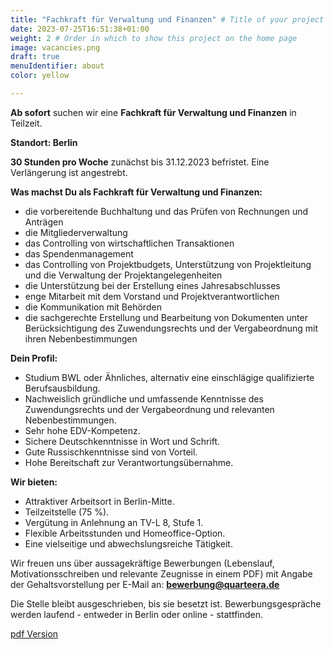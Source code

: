 ```yaml
---
title: "Fachkraft für Verwaltung und Finanzen" # Title of your project
date: 2023-07-25T16:51:38+01:00
weight: 2 # Order in which to show this project on the home page
image: vacancies.png
draft: true
menuIdentifier: about
color: yellow

---
```

**Ab sofort** suchen wir eine **Fachkraft für Verwaltung und Finanzen** in Teilzeit. 

**Standort: Berlin**

**30 Stunden pro Woche** zunächst bis 31.12.2023 befristet. 
Eine Verlängerung ist angestrebt.



**Was machst Du als Fachkraft für Verwaltung und Finanzen:**

- die vorbereitende Buchhaltung und das Prüfen von Rechnungen und Anträgen
- die Mitgliederverwaltung
- das Controlling von wirtschaftlichen Transaktionen
- das Spendenmanagement
- das Controlling von Projektbudgets, Unterstützung von Projektleitung und die Verwaltung der Projektangelegenheiten
- die Unterstützung bei der Erstellung eines Jahresabschlusses
- enge Mitarbeit mit dem Vorstand und Projektverantwortlichen
- die Kommunikation mit Behörden
- die sachgerechte Erstellung und Bearbeitung von Dokumenten unter Berücksichtigung des Zuwendungsrechts und der Vergabeordnung mit ihren Nebenbestimmungen

**Dein Profil:**

- Studium BWL oder Ähnliches, alternativ eine einschlägige qualifizierte Berufsausbildung.
- Nachweislich gründliche und umfassende Kenntnisse des Zuwendungsrechts und der Vergabeordnung und relevanten Nebenbestimmungen.
- Sehr hohe EDV-Kompetenz.
- Sichere Deutschkenntnisse in Wort und Schrift.
- Gute Russischkenntnisse sind von Vorteil.
- Hohe Bereitschaft zur Verantwortungsübernahme.

**Wir bieten:**

- Attraktiver Arbeitsort in Berlin-Mitte.
- Teilzeitstelle (75 %).
- Vergütung in Anlehnung an TV-L 8, Stufe 1.
- Flexible Arbeitsstunden und Homeoffice-Option.
- Eine vielseitige und abwechslungsreiche Tätigkeit.


Wir freuen uns über aussagekräftige Bewerbungen  (Lebenslauf, Motivationsschreiben und relevante Zeugnisse in einem PDF) mit Angabe der Gehaltsvorstellung per E-Mail an: **bewerbung@quarteera.de**

Die Stelle bleibt ausgeschrieben, bis sie besetzt ist. Bewerbungsgespräche werden laufend - entweder in Berlin oder online - stattfinden.

[pdf Version](https://quarteera.de/files/stelle/Fachkraft_Verwaltung_Finanzen.pdf)